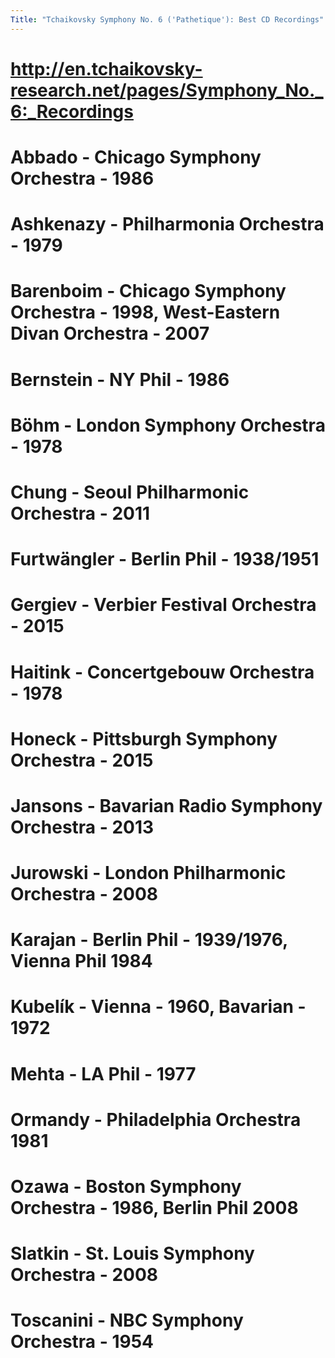 ```yaml
---
Title: "Tchaikovsky Symphony No. 6 ('Pathetique'): Best CD Recordings"
---
```



# http://en.tchaikovsky-research.net/pages/Symphony_No._6:_Recordings
# Abbado - Chicago Symphony Orchestra - 1986
# Ashkenazy - Philharmonia Orchestra - 1979
# Barenboim - Chicago Symphony Orchestra - 1998, West-Eastern Divan Orchestra - 2007
# Bernstein - NY Phil - 1986
# Böhm - London Symphony Orchestra - 1978
# Chung - Seoul Philharmonic Orchestra - 2011
# Furtwängler - Berlin Phil - 1938/1951
# Gergiev - Verbier Festival Orchestra - 2015
# Haitink - Concertgebouw Orchestra - 1978
# Honeck - Pittsburgh Symphony Orchestra - 2015
# Jansons - Bavarian Radio Symphony Orchestra - 2013
# Jurowski - London Philharmonic Orchestra - 2008
# Karajan - Berlin Phil - 1939/1976, Vienna Phil 1984
# Kubelík - Vienna - 1960, Bavarian - 1972
# Mehta - LA Phil - 1977
# Ormandy - Philadelphia Orchestra 1981
# Ozawa - Boston Symphony Orchestra - 1986, Berlin Phil 2008
# Slatkin - St. Louis Symphony Orchestra - 2008
# Toscanini - NBC Symphony Orchestra - 1954
